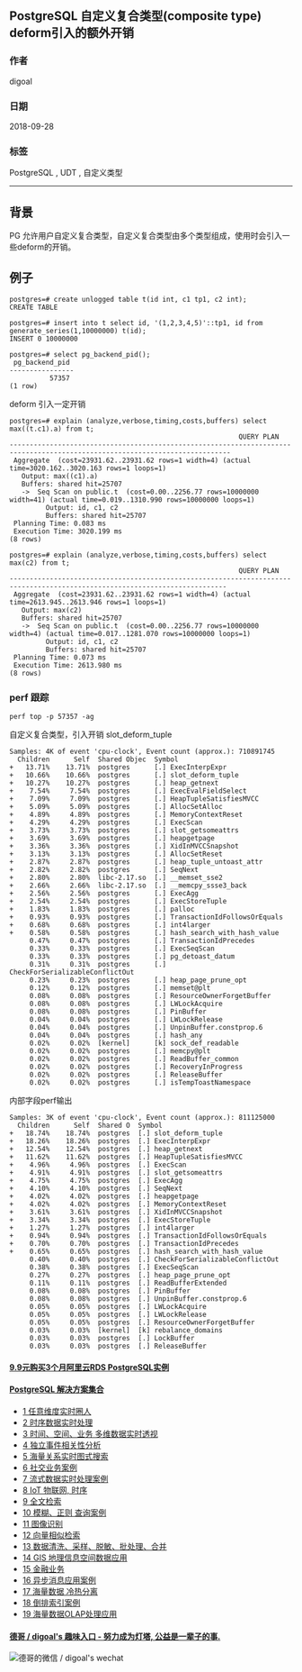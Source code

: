 ## PostgreSQL 自定义复合类型(composite type) deform引入的额外开销    
                                                           
### 作者                                                           
digoal                                                           
                                                           
### 日期                                                           
2018-09-28                                                         
                                                           
### 标签                                                           
PostgreSQL , UDT , 自定义类型      
                                                           
----                                                           
                                                           
## 背景      
PG 允许用户自定义复合类型，自定义复合类型由多个类型组成，使用时会引入一些deform的开销。  
  
## 例子  
```  
postgres=# create unlogged table t(id int, c1 tp1, c2 int);  
CREATE TABLE  
  
postgres=# insert into t select id, '(1,2,3,4,5)'::tp1, id from generate_series(1,10000000) t(id);  
INSERT 0 10000000  
  
postgres=# select pg_backend_pid();  
 pg_backend_pid   
----------------  
          57357  
(1 row)  
```  
  
deform 引入一定开销  
  
```  
postgres=# explain (analyze,verbose,timing,costs,buffers) select max((t.c1).a) from t;  
                                                         QUERY PLAN                                                            
-----------------------------------------------------------------------------------------------------------------------------  
 Aggregate  (cost=23931.62..23931.62 rows=1 width=4) (actual time=3020.162..3020.163 rows=1 loops=1)  
   Output: max((c1).a)  
   Buffers: shared hit=25707  
   ->  Seq Scan on public.t  (cost=0.00..2256.77 rows=10000000 width=41) (actual time=0.019..1310.990 rows=10000000 loops=1)  
         Output: id, c1, c2  
         Buffers: shared hit=25707  
 Planning Time: 0.083 ms  
 Execution Time: 3020.199 ms  
(8 rows)  
```  
  
  
  
```  
postgres=# explain (analyze,verbose,timing,costs,buffers) select max(c2) from t;  
                                                         QUERY PLAN                                                           
----------------------------------------------------------------------------------------------------------------------------  
 Aggregate  (cost=23931.62..23931.62 rows=1 width=4) (actual time=2613.945..2613.946 rows=1 loops=1)  
   Output: max(c2)  
   Buffers: shared hit=25707  
   ->  Seq Scan on public.t  (cost=0.00..2256.77 rows=10000000 width=4) (actual time=0.017..1281.070 rows=10000000 loops=1)  
         Output: id, c1, c2  
         Buffers: shared hit=25707  
 Planning Time: 0.073 ms  
 Execution Time: 2613.980 ms  
(8 rows)  
```  
  
  
### perf 跟踪  
  
```  
perf top -p 57357 -ag  
```  
  
自定义复合类型，引入开销 slot_deform_tuple  
  
  
```  
Samples: 4K of event 'cpu-clock', Event count (approx.): 710891745        
  Children      Self  Shared Objec  Symbol                                
+   13.71%    13.71%  postgres      [.] ExecInterpExpr                    
+   10.66%    10.66%  postgres      [.] slot_deform_tuple                 
+   10.27%    10.27%  postgres      [.] heap_getnext                      
+    7.54%     7.54%  postgres      [.] ExecEvalFieldSelect               
+    7.09%     7.09%  postgres      [.] HeapTupleSatisfiesMVCC            
+    5.09%     5.09%  postgres      [.] AllocSetAlloc                     
+    4.89%     4.89%  postgres      [.] MemoryContextReset                
+    4.29%     4.29%  postgres      [.] ExecScan                          
+    3.73%     3.73%  postgres      [.] slot_getsomeattrs                 
+    3.69%     3.69%  postgres      [.] heapgetpage                       
+    3.36%     3.36%  postgres      [.] XidInMVCCSnapshot                 
+    3.13%     3.13%  postgres      [.] AllocSetReset                     
+    2.87%     2.87%  postgres      [.] heap_tuple_untoast_attr           
+    2.82%     2.82%  postgres      [.] SeqNext                           
+    2.80%     2.80%  libc-2.17.so  [.] __memset_sse2                     
+    2.66%     2.66%  libc-2.17.so  [.] __memcpy_ssse3_back               
+    2.56%     2.56%  postgres      [.] ExecAgg                           
+    2.54%     2.54%  postgres      [.] ExecStoreTuple                    
+    1.83%     1.83%  postgres      [.] palloc                            
+    0.93%     0.93%  postgres      [.] TransactionIdFollowsOrEquals      
+    0.68%     0.68%  postgres      [.] int4larger                        
+    0.58%     0.58%  postgres      [.] hash_search_with_hash_value       
     0.47%     0.47%  postgres      [.] TransactionIdPrecedes             
     0.33%     0.33%  postgres      [.] ExecSeqScan                       
     0.33%     0.33%  postgres      [.] pg_detoast_datum                  
     0.31%     0.31%  postgres      [.] CheckForSerializableConflictOut   
     0.23%     0.23%  postgres      [.] heap_page_prune_opt               
     0.12%     0.12%  postgres      [.] memset@plt                        
     0.08%     0.08%  postgres      [.] ResourceOwnerForgetBuffer         
     0.08%     0.08%  postgres      [.] LWLockAcquire                     
     0.08%     0.08%  postgres      [.] PinBuffer                         
     0.04%     0.04%  postgres      [.] LWLockRelease                     
     0.04%     0.04%  postgres      [.] UnpinBuffer.constprop.6           
     0.04%     0.04%  postgres      [.] hash_any                          
     0.02%     0.02%  [kernel]      [k] sock_def_readable                 
     0.02%     0.02%  postgres      [.] memcpy@plt                        
     0.02%     0.02%  postgres      [.] ReadBuffer_common                 
     0.02%     0.02%  postgres      [.] RecoveryInProgress                
     0.02%     0.02%  postgres      [.] ReleaseBuffer                     
     0.02%     0.02%  postgres      [.] isTempToastNamespace  
```  
  
  
内部字段perf输出  
  
```  
Samples: 3K of event 'cpu-clock', Event count (approx.): 811125000     
  Children      Self  Shared O  Symbol                                 
+   18.74%    18.74%  postgres  [.] slot_deform_tuple                  
+   18.26%    18.26%  postgres  [.] ExecInterpExpr                     
+   12.54%    12.54%  postgres  [.] heap_getnext                       
+   11.62%    11.62%  postgres  [.] HeapTupleSatisfiesMVCC             
+    4.96%     4.96%  postgres  [.] ExecScan                           
+    4.91%     4.91%  postgres  [.] slot_getsomeattrs                  
+    4.75%     4.75%  postgres  [.] ExecAgg                            
+    4.10%     4.10%  postgres  [.] SeqNext                            
+    4.02%     4.02%  postgres  [.] heapgetpage                        
+    4.02%     4.02%  postgres  [.] MemoryContextReset                 
+    3.61%     3.61%  postgres  [.] XidInMVCCSnapshot                  
+    3.34%     3.34%  postgres  [.] ExecStoreTuple                     
+    1.27%     1.27%  postgres  [.] int4larger                         
+    0.94%     0.94%  postgres  [.] TransactionIdFollowsOrEquals       
+    0.70%     0.70%  postgres  [.] TransactionIdPrecedes              
+    0.65%     0.65%  postgres  [.] hash_search_with_hash_value        
     0.40%     0.40%  postgres  [.] CheckForSerializableConflictOut    
     0.38%     0.38%  postgres  [.] ExecSeqScan                        
     0.27%     0.27%  postgres  [.] heap_page_prune_opt                
     0.11%     0.11%  postgres  [.] ReadBufferExtended                 
     0.08%     0.08%  postgres  [.] PinBuffer                          
     0.08%     0.08%  postgres  [.] UnpinBuffer.constprop.6            
     0.05%     0.05%  postgres  [.] LWLockAcquire                      
     0.05%     0.05%  postgres  [.] LWLockRelease                      
     0.05%     0.05%  postgres  [.] ResourceOwnerForgetBuffer          
     0.03%     0.03%  [kernel]  [k] rebalance_domains                  
     0.03%     0.03%  postgres  [.] LockBuffer                         
     0.03%     0.03%  postgres  [.] ReleaseBuffer  
```  
    
  
  
  
  
  
  
  
  
  
  
  
  
  
  
  
  
  
  
  
  
  
  
  
  
  
  
  
  
  
  
  
  
  
  
  
  
  
  
  
  
  
  
  
  
  
  
  
  
  
  
  
#### [9.9元购买3个月阿里云RDS PostgreSQL实例](https://www.aliyun.com/database/postgresqlactivity "57258f76c37864c6e6d23383d05714ea")
  
  
#### [PostgreSQL 解决方案集合](https://yq.aliyun.com/topic/118 "40cff096e9ed7122c512b35d8561d9c8")
- [1 任意维度实时圈人](https://yq.aliyun.com/topic/118 "40cff096e9ed7122c512b35d8561d9c8")
- [2 时序数据实时处理](https://yq.aliyun.com/topic/118 "40cff096e9ed7122c512b35d8561d9c8")
- [3 时间、空间、业务 多维数据实时透视](https://yq.aliyun.com/topic/118 "40cff096e9ed7122c512b35d8561d9c8")
- [4 独立事件相关性分析](https://yq.aliyun.com/topic/118 "40cff096e9ed7122c512b35d8561d9c8")
- [5 海量关系实时图式搜索](https://yq.aliyun.com/topic/118 "40cff096e9ed7122c512b35d8561d9c8")
- [6 社交业务案例](https://yq.aliyun.com/topic/118 "40cff096e9ed7122c512b35d8561d9c8")
- [7 流式数据实时处理案例](https://yq.aliyun.com/topic/118 "40cff096e9ed7122c512b35d8561d9c8")
- [8 IoT 物联网, 时序](https://yq.aliyun.com/topic/118 "40cff096e9ed7122c512b35d8561d9c8")
- [9 全文检索](https://yq.aliyun.com/topic/118 "40cff096e9ed7122c512b35d8561d9c8")
- [10 模糊、正则 查询案例](https://yq.aliyun.com/topic/118 "40cff096e9ed7122c512b35d8561d9c8")
- [11 图像识别](https://yq.aliyun.com/topic/118 "40cff096e9ed7122c512b35d8561d9c8")
- [12 向量相似检索](https://yq.aliyun.com/topic/118 "40cff096e9ed7122c512b35d8561d9c8")
- [13 数据清洗、采样、脱敏、批处理、合并](https://yq.aliyun.com/topic/118 "40cff096e9ed7122c512b35d8561d9c8")
- [14 GIS 地理信息空间数据应用](https://yq.aliyun.com/topic/118 "40cff096e9ed7122c512b35d8561d9c8")
- [15 金融业务](https://yq.aliyun.com/topic/118 "40cff096e9ed7122c512b35d8561d9c8")
- [16 异步消息应用案例](https://yq.aliyun.com/topic/118 "40cff096e9ed7122c512b35d8561d9c8")
- [17 海量数据 冷热分离](https://yq.aliyun.com/topic/118 "40cff096e9ed7122c512b35d8561d9c8")
- [18 倒排索引案例](https://yq.aliyun.com/topic/118 "40cff096e9ed7122c512b35d8561d9c8")
- [19 海量数据OLAP处理应用](https://yq.aliyun.com/topic/118 "40cff096e9ed7122c512b35d8561d9c8")
  
  
#### [德哥 / digoal's 趣味入口 - 努力成为灯塔, 公益是一辈子的事.](https://github.com/digoal/blog/blob/master/README.md "22709685feb7cab07d30f30387f0a9ae")
  
  
![德哥的微信 / digoal's wechat](../pic/digoal_weixin.jpg "f7ad92eeba24523fd47a6e1a0e691b59")
  
